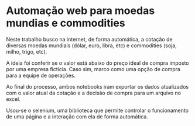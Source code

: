 # Automação web para moedas mundias e commodities 

Neste trabalho busco na internet, de forma automática, a cotação de diversas moedas mundiais (dólar, euro, libra, etc) e commodities (soja, milho, trigo, etc).

A ideia foi conferir se o valor está abaixo do preço ideal de compra imposto por uma empresa fictícia. Caso sim, marco como uma opção de compra para a equipe de operações.

Ao final do processo, ambos notebooks iram exportar os dados atualizados com o valor atual da cotação e a decisão de compra para um arquivo no excel.

Usou-se o selenium, uma biblioteca que permite controlar o funcionamento de uma página e a interação com ela de forma automática.

